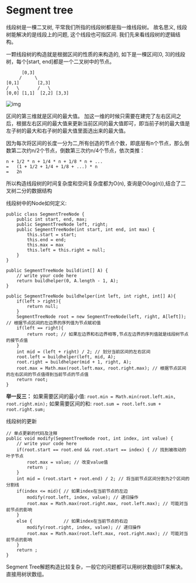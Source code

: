# Segment tree

线段树是一棵二叉树, 平常我们所指的线段树都是指一维线段树。 故名思义, 线段树能解决的是线段上的问题, 这个线段也可指区间.
我们先来看线段树的逻辑结构。

一颗线段树的构造就是根据区间的性质的来构造的, 如下是一棵区间[0, 3]的线段树，每个[start, end]都是一个二叉树中的节点。

          [0,3]
         /     \
    [0,1]       [2,3]
    /   \       /   \
    [0,0] [1,1]  [2,2] [3,3]
![img](https://pic3.zhimg.com/80/v2-1b02ce4d668e7aa0bd173d69c5a63566_hd.jpg)

区间的第三维就是区间的最大值。
加这一维的时候只需要在建完了左右区间之后，根据左右区间的最大值来更新当前区间的最大值即可，即当前子树的最大值是左子树的最大和右子树的最大值里面选出来的最大值。

因为每次将区间的长度一分为二,所有创造的节点个数，即底层有n个节点，那么倒数第二次约n/2个节点，倒数第三次约n/4个节点，依次类推：

    n + 1/2 * n + 1/4 * n + 1/8 * n + ...
    =   (1 + 1/2 + 1/4 + 1/8 + ...) * n
    =   2n

所以构造线段树的时间复杂度和空间复杂度都为O(n), 查询是O(log(n)),结合了二叉树二分的数据结构

线段树中的Node如何定义:

```
public class SegmentTreeNode {
    public int start, end, max;
    public SegmentTreeNode left, right;
    public SegmentTreeNode(int start, int end, int max) {
        this.start = start;
        this.end = end;
        this.max = max
        this.left = this.right = null;
    }
}
```

```
public SegmentTreeNode build(int[] A) {
    // write your code here
    return buildhelper(0, A.length - 1, A);
}

public SegmentTreeNode buildhelper(int left, int right, int[] A){
    if(left > right){
        return null;
    }
    SegmentTreeNode root = new SegmentTreeNode(left, right, A[left]); // 根据节点区间的左边界的序列值为节点赋初值
    if(left == right){
        return root; // 如果左边界和右边界相等,节点左边界的序列值就是线段树节点的接节点值
    }
    int mid = (left + right) / 2; // 划分当前区间的左右区间
    root.left = buildhelper(left, mid, A);
    root.right = buildhelper(mid + 1, right, A);
    root.max = Math.max(root.left.max, root.right.max); // 根据节点区间的左右区间的节点值得到当前节点的节点值
    return root;
}
```

**举一反三：**
如果需要区间的最小值:
`root.min = Math.min(root.left.min, root.right.min);`
如果需要区间的和:
`root.sum = root.left.sum + root.right.sum;`



线段树的更新

```
// 单点更新的代码及注释
public void modify(SegmentTreeNode root, int index, int value) {
    // write your code here
    if(root.start == root.end && root.start == index) { // 找到被改动的叶子节点
        root.max = value; // 改变value值
        return ;
    }
    int mid = (root.start + root.end) / 2; // 将当前节点区间分割为2个区间的分割线
    if(index <= mid){ // 如果index在当前节点的左边
        modify(root.left, index, value); // 递归操作
        root.max = Math.max(root.right.max, root.left.max); // 可能对当前节点的影响
    }
    else {            // 如果index在当前节点的右边
        modify(root.right, index, value); // 递归操作
        root.max = Math.max(root.left.max, root.right.max); // 可能对当前节点的影响
    }
    return ;
}
```

Segment Tree解题构造比较复杂，一般它的问题都可以用树状数组BIT来解决。 直接用树状数组。